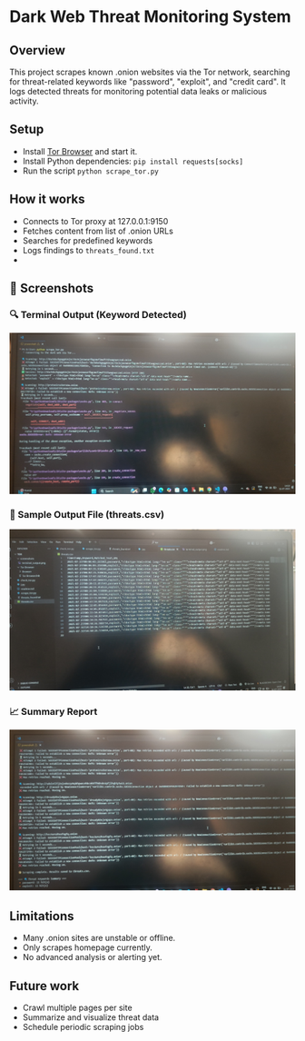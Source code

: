 # Dark Web Threat Monitoring System

## Overview
This project scrapes known .onion websites via the Tor network, searching for threat-related keywords like "password", "exploit", and "credit card". It logs detected threats for monitoring potential data leaks or malicious activity.

## Setup
- Install [Tor Browser](https://www.torproject.org/) and start it.
- Install Python dependencies: `pip install requests[socks]`
- Run the script `python scrape_tor.py`

## How it works
- Connects to Tor proxy at 127.0.0.1:9150
- Fetches content from list of .onion URLs
- Searches for predefined keywords
- Logs findings to `threats_found.txt`
- 
## 📸 Screenshots
### 🔍 Terminal Output (Keyword Detected)
![Terminal Output](screenshots/terminal_output.jpg)

### 📂 Sample Output File (threats.csv)
![Threats CSV](screenshots/threats_csv.jpg)

### 📈 Summary Report
![Summary Report](screenshots/summory_report.jpg)


## Limitations
- Many .onion sites are unstable or offline.
- Only scrapes homepage currently.
- No advanced analysis or alerting yet.

## Future work
- Crawl multiple pages per site
- Summarize and visualize threat data
- Schedule periodic scraping jobs
